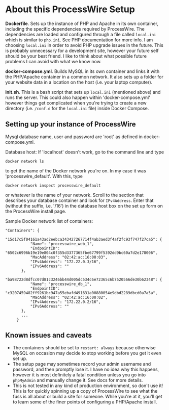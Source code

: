 # About this ProcessWire Setup

**Dockerfile**. Sets up the instance of PHP and Apache in its own container, including the specific dependencies required by ProcessWire. The dependencies are loaded and configured through a file called `local.ini` which is similar to `php.ini`. See PHP documentation for more info. I am choosing `local.ini` in order to avoid PHP upgrade issues in the future. This is probably unnecessary for a development site, however your future self should be your best friend. I like to think about what possible future problems I can avoid with what we know now.

**docker-compose.yml**. Builds MySQL in its own container and links it with the PHP/Apache container in a common network. It also sets up a folder for your website data in a location on the host (i.e. your laptop computer).

**init.sh**. This is a bash script that sets up `local.ini` (mentioned above) and runs the server. This could also happen within 'docker-compose.yml' however things get complicated when you're trying to create a new directory (i.e. `/conf.d` for the `local.ini` file) inside Docker Compose.

## Setting up your instance of ProcessWire

Mysql database name, user and password are 'root' as defined in docker-compose.yml.

Database host: If 'localhost' doesn't work, go to the command line and type

`docker network ls`

to get the name of the Docker network you're on. In my case it was 'processwire_default'. With this, type

`docker network inspect processwire_default`

or whatever is the name of your network. Scroll to the section that describes your database container and look for `IPv4Address`. Enter that (without the suffix, i.e. '/16') in the database host box on the set up form on the ProcessWire install page.

Sample Docker network list of containers:

```
"Containers": {
       "15d17c5f04161a43ad2eebca343427267714f4ab3aed3f4af2fc93f747f27ca5": {
           "Name": "processwire_web_1",
           "EndpointID": "6502c6996b19e19e804c0f355d3377365fbe67799f5392dd9bc60a7d2e178006",
           "MacAddress": "02:42:ac:16:00:03",
           "IPv4Address": "172.22.0.3/16",
           "IPv6Address": ""
       },
       "ba98722d8dfcc07d81c3246bb44d005dc534c6e72365c6b7520566de30b62348": {
           "Name": "processwire_db_1",
           "EndpointID": "c3207459482ff9261bc947a55ebafd491631a00880054e9dbd2289dbcd0a7a5a",
           "MacAddress": "02:42:ac:16:00:02",
           "IPv4Address": "172.22.0.2/16",
           "IPv6Address": ""
       },
       ...
     }
```

## Known issues and caveats
* The containers should be set to `restart: always` because otherwise MySQL on occasion may decide  to stop working before you get it even set up.
* The setup page may sometimes record your admin username and password, and then promptly lose it. I have no idea why this happens, however it is most definitely a fatal condition unless you go into `phpMyAdmin` and manually change it. See docs for more details.
* This is not tested in any kind of production environment, so don't use it! This is for quickly spinning up a copy of ProcessWire to see what the fuss is all about or build a site for someone. While you're at it, you'll get to learn some of the finer points of configuring a PHP/Apache install.
